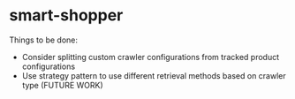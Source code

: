 smart-shopper
=============

Things to be done:

  - Consider splitting custom crawler configurations from tracked product configurations
  - Use strategy pattern to use different retrieval methods based on crawler type (FUTURE WORK)

